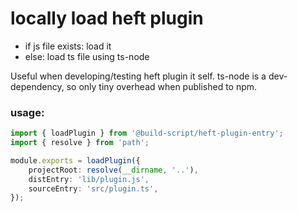 # locally load heft plugin

-   if js file exists: load it
-   else: load ts file using ts-node

Useful when developing/testing heft plugin it self. ts-node is a dev-dependency, so only tiny overhead when published to npm.

### usage:

```typescript
import { loadPlugin } from '@build-script/heft-plugin-entry';
import { resolve } from 'path';

module.exports = loadPlugin({
	projectRoot: resolve(__dirname, '..'),
	distEntry: 'lib/plugin.js',
	sourceEntry: 'src/plugin.ts',
});
```
